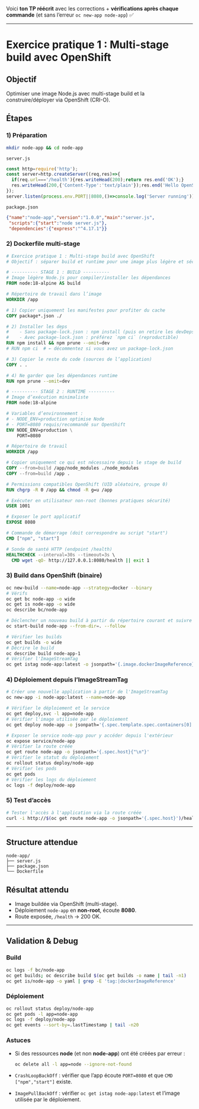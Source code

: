 Voici **ton TP réécrit** avec les corrections + **vérifications après chaque commande** (et sans l’erreur `oc new-app node-app`) ✅

---

# Exercice pratique 1 : Multi-stage build avec OpenShift

## Objectif

Optimiser une image Node.js avec multi-stage build et la construire/déployer via OpenShift (CRI-O).

## Étapes

### 1) Préparation

```bash
mkdir node-app && cd node-app
```

`server.js`

```javascript
const http=require('http');
const server=http.createServer((req,res)=>{
  if(req.url==='/health'){res.writeHead(200);return res.end('OK');}
  res.writeHead(200,{'Content-Type':'text/plain'});res.end('Hello OpenShift!\n');
});
server.listen(process.env.PORT||8080,()=>console.log('Server running'));
```

`package.json`

```json
{"name":"node-app","version":"1.0.0","main":"server.js",
 "scripts":{"start":"node server.js"},
 "dependencies":{"express":"^4.17.1"}}
```

### 2) Dockerfile multi-stage

```dockerfile
# Exercice pratique 1 : Multi-stage build avec OpenShift
# Objectif : séparer build et runtime pour une image plus légère et sécurisée.

# ---------- STAGE 1 : BUILD ----------
# Image légère Node.js pour compiler/installer les dépendances
FROM node:18-alpine AS build

# Répertoire de travail dans l’image
WORKDIR /app

# 1) Copier uniquement les manifestes pour profiter du cache
COPY package*.json ./

# 2) Installer les deps
#    - Sans package-lock.json : npm install (puis on retire les devDeps)
#    - Avec package-lock.json : préférez `npm ci` (reproductible)
RUN npm install && npm prune --omit=dev
# RUN npm ci  # ← décommentez si vous avez un package-lock.json

# 3) Copier le reste du code (sources de l’application)
COPY . .

# 4) Ne garder que les dépendances runtime
RUN npm prune --omit=dev

# ---------- STAGE 2 : RUNTIME ----------
# Image d’exécution minimaliste
FROM node:18-alpine

# Variables d’environnement :
# - NODE_ENV=production optimise Node
# - PORT=8080 requis/recommandé sur OpenShift
ENV NODE_ENV=production \
    PORT=8080

# Répertoire de travail
WORKDIR /app

# Copier uniquement ce qui est nécessaire depuis le stage de build
COPY --from=build /app/node_modules ./node_modules
COPY --from=build /app .

# Permissions compatibles OpenShift (UID aléatoire, groupe 0)
RUN chgrp -R 0 /app && chmod -R g=u /app

# Exécuter en utilisateur non-root (bonnes pratiques sécurité)
USER 1001

# Exposer le port applicatif
EXPOSE 8080

# Commande de démarrage (doit correspondre au script "start")
CMD ["npm", "start"]

# Sonde de santé HTTP (endpoint /health)
HEALTHCHECK --interval=30s --timeout=3s \
  CMD wget -qO- http://127.0.0.1:8080/health || exit 1

```

### 3) Build dans OpenShift (binaire)

```bash
oc new-build --name=node-app --strategy=docker --binary
# Vérifs
oc get bc node-app -o wide
oc get is node-app -o wide
oc describe bc/node-app 
```

```bash
# Déclencher un nouveau build à partir du répertoire courant et suivre les logs
oc start-build node-app --from-dir=. --follow

# Vérifier les builds
oc get builds -o wide 
# Décrire le build
oc describe build node-app-1
# Vérifier l'ImageStreamTag
oc get istag node-app:latest -o jsonpath='{.image.dockerImageReference}{"\n"}'
```

### 4) Déploiement depuis **l’ImageStreamTag**

```bash
# Créer une nouvelle application à partir de l'ImageStreamTag
oc new-app -i node-app:latest --name=node-app

# Vérifier le déploiement et le service
oc get deploy,svc -l app=node-app
# Vérifier l'image utilisée par le déploiement
oc get deploy node-app -o jsonpath='{.spec.template.spec.containers[0].image}{"\n"}'
```

```bash
# Exposer le service node-app pour y accéder depuis l'extérieur
oc expose service/node-app
# Vérifier la route créée
oc get route node-app -o jsonpath='{.spec.host}{"\n"}'
# Vérifier le statut du déploiement
oc rollout status deploy/node-app
# Vérifier les pods
oc get pods 
# Vérifier les logs du déploiement
oc logs -f deploy/node-app
```

### 5) Test d’accès

```bash
# Tester l'accès à l'application via la route créée
curl -i http://$(oc get route node-app -o jsonpath='{.spec.host}')/health
```

---

## Structure attendue

```
node-app/
├── server.js
├── package.json
└── Dockerfile
```

## Résultat attendu

* Image buildée via OpenShift (multi-stage).
* Déploiement `node-app` en **non-root**, écoute **8080**.
* Route exposée, `/health` → 200 OK.

---

## Validation & Debug

### Build

```bash
oc logs -f bc/node-app
oc get builds; oc describe build $(oc get builds -o name | tail -n1)
oc get is/node-app -o yaml | grep -E 'tag:|dockerImageReference'
```

### Déploiement

```bash
oc rollout status deploy/node-app
oc get pods -l app=node-app
oc logs -f deploy/node-app
oc get events --sort-by=.lastTimestamp | tail -n20
```

### Astuces

* Si des ressources **node** (et non **node-app**) ont été créées par erreur :

  ```bash
  oc delete all -l app=node --ignore-not-found
  ```
* `CrashLoopBackOff` : vérifier que l’app écoute `PORT=8080` et que `CMD ["npm","start"]` existe.
* `ImagePullBackOff` : vérifier `oc get istag node-app:latest` et l’image utilisée par le déploiement.

